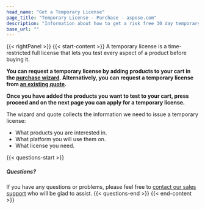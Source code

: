 ```yaml
---
head_name: "Get a Temporary License"
page_title: "Temporary License - Purchase - aspose.com"
description: "Information about how to get a risk free 30 day temporary license for evaluation purposes. We strongly encourage developers to download and try our products prior to purchasing."
base_url: ""
---
```

{{< rightPanel >}}
{{< start-content >}} 
A temporary license is a time-restricted full license that lets you test every aspect of a product before buying it.  

**You can request a temporary license by adding products to your cart in the [purchase wizard](https://purchase.aspose.com/buy). Alternatively, you can request a temporary license from [an existing quote](https://purchase.aspose.com/orders).**  

**Once you have added the products you want to test to your cart, press proceed and on the next page you can apply for a temporary license.**  

The wizard and quote collects the information we need to issue a temporary license:  

* What products you are interested in.
* What platform you will use them on.
* What license you need.  

{{< questions-start >}}
##### **Questions?**
If you have any questions or problems, please feel free to [contact our sales support](https://about.aspose.com/contact/) who will be glad to assist.
{{< questions-end >}}
{{< end-content >}}
